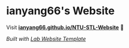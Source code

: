 
# ianyang66's Website

Visit **[ianyang66.github.io/NTU-STL-Website](https://ianyang66.github.io/NTU-STL-Website)** 🚀

_Built with [Lab Website Template](https://greene-lab.gitbook.io/lab-website-template-docs)_
